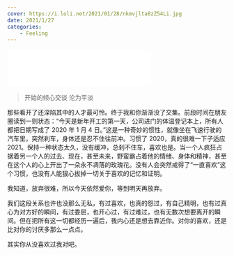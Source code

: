 ```yaml
---
cover: https://i.loli.net/2021/01/28/nkmvjlta8zZ54Li.jpg
date: 2021/1/27
categories:
    - Feeling
---
```


<iframe frameborder="no" border="0" marginwidth="0" marginheight="0" width="330" height="86" src="//music.163.com/outchain/player?type=2&id=1413585838&auto=1&height=66"></iframe>

> 开始的倾心交谈 沦为平淡

那些看开了还深陷其中的人才最可怜。终于我和你渐渐没了交集。前段时间在朋友圈读到一则状态：“今天是新年开工的第一天，公司进门的体温登记本上，所有人都把日期写成了 2020 年 1 月 4 日。”这是一种奇妙的惯性，就像坐在飞速行驶的汽车里，突然刹车，身体还是忍不住往前冲。习惯了 2020，真的很难一下子适应 2021。保持一种状态太久，没有缓冲，总刹不住车，喜欢也是。当一个人疯狂占据着另一个人的过去、现在，甚至未来，野蛮霸占着他的情绪、身体和精神，甚至在这个人的心上开出了一朵永不凋落的玫瑰花。没有人会突然戒得了“一直喜欢”这个习惯，也没有人能狠心拔掉一切关于喜欢的记忆和证明。

我知道，放弃很难，所以今天依然爱你，等到明天再放弃。

我们这段关系也许也没那么无私，有过喜欢，也真的怨过，有自己精明，也有过真心为对方好的瞬间，有过委屈，也开心过，有过难过，也有无数次想要离开的瞬间。但在把所有这一切都经历一遍后，我内心还是想去靠近你。对你的喜欢，还是比对你的讨厌多那么一点点。

其实你从没喜欢过我对吧。
